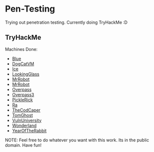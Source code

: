 # Pen-Testing
Trying out penetration testing. Currently doing TryHackMe :D

## TryHackMe
Machines Done:

- [Blue](./Blue.md)
- [DogCatVM](./DogCatVM.md)
- [Ice](./Ice.md)
- [LookingGlass](./LookingGlass.md)
- [MrRobot](./MrRobot.md)
- [MrRobot](./MrRobot.md)
- [Overpass](./Overpass.md)
- [Overpass3](./Overpass3.md)
- [PickleRick](./PickleRick.md)
- [Ra](./Ra.md)
- [TheCodCaper](./TheCodCaper.md)
- [TomGhost](./TomGhost.md)
- [VulnUniversity](./VulnUniversity.md)
- [Wonderland](./Wonderland.md)
- [YearOfTheRabbit](./YearOfTheRabbit.md)

NOTE: Feel free to do whatever you want with this work. Its in the public domain. Have fun!
